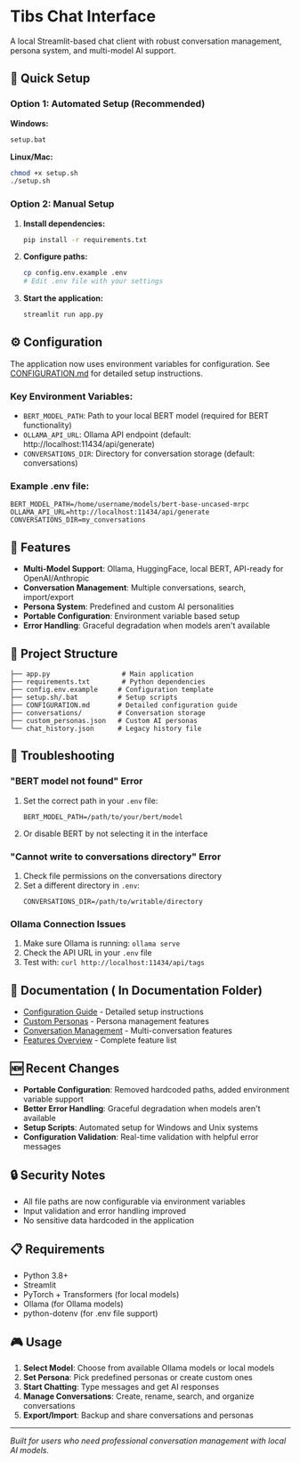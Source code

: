 # Tibs Chat Interface

A local Streamlit-based chat client with robust conversation management, persona system, and multi-model AI support.

## 🚀 Quick Setup

### Option 1: Automated Setup (Recommended)

**Windows:**
```cmd
setup.bat
```

**Linux/Mac:**
```bash
chmod +x setup.sh
./setup.sh
```

### Option 2: Manual Setup

1. **Install dependencies:**
   ```bash
   pip install -r requirements.txt
   ```

2. **Configure paths:**
   ```bash
   cp config.env.example .env
   # Edit .env file with your settings
   ```

3. **Start the application:**
   ```bash
   streamlit run app.py
   ```

## ⚙️ Configuration

The application now uses environment variables for configuration. See [CONFIGURATION.md](CONFIGURATION.md) for detailed setup instructions.

### Key Environment Variables:

- `BERT_MODEL_PATH`: Path to your local BERT model (required for BERT functionality)
- `OLLAMA_API_URL`: Ollama API endpoint (default: http://localhost:11434/api/generate)
- `CONVERSATIONS_DIR`: Directory for conversation storage (default: conversations)

### Example .env file:
```
BERT_MODEL_PATH=/home/username/models/bert-base-uncased-mrpc
OLLAMA_API_URL=http://localhost:11434/api/generate
CONVERSATIONS_DIR=my_conversations
```

## 🎯 Features

- **Multi-Model Support**: Ollama, HuggingFace, local BERT, API-ready for OpenAI/Anthropic
- **Conversation Management**: Multiple conversations, search, import/export
- **Persona System**: Predefined and custom AI personalities
- **Portable Configuration**: Environment variable based setup
- **Error Handling**: Graceful degradation when models aren't available

## 📁 Project Structure

```
├── app.py                  # Main application
├── requirements.txt        # Python dependencies  
├── config.env.example     # Configuration template
├── setup.sh/.bat          # Setup scripts
├── CONFIGURATION.md       # Detailed configuration guide
├── conversations/         # Conversation storage
├── custom_personas.json   # Custom AI personas
└── chat_history.json      # Legacy history file
```

## 🔧 Troubleshooting

### "BERT model not found" Error

1. Set the correct path in your `.env` file:
   ```
   BERT_MODEL_PATH=/path/to/your/bert/model
   ```

2. Or disable BERT by not selecting it in the interface

### "Cannot write to conversations directory" Error

1. Check file permissions on the conversations directory
2. Set a different directory in `.env`:
   ```
   CONVERSATIONS_DIR=/path/to/writable/directory
   ```

### Ollama Connection Issues

1. Make sure Ollama is running: `ollama serve`
2. Check the API URL in your `.env` file
3. Test with: `curl http://localhost:11434/api/tags`

## 📖 Documentation ( In Documentation Folder)

- [Configuration Guide](CONFIGURATION.md) - Detailed setup instructions
- [Custom Personas](CUSTOM_PERSONAS.md) - Persona management features  
- [Conversation Management](CONVERSATION_MANAGEMENT.md) - Multi-conversation features
- [Features Overview](FEATURES_OVERVIEW.md) - Complete feature list

## 🆕 Recent Changes

- **Portable Configuration**: Removed hardcoded paths, added environment variable support
- **Better Error Handling**: Graceful degradation when models aren't available
- **Setup Scripts**: Automated setup for Windows and Unix systems
- **Configuration Validation**: Real-time validation with helpful error messages

## 🔒 Security Notes

- All file paths are now configurable via environment variables
- Input validation and error handling improved
- No sensitive data hardcoded in the application

## 📋 Requirements

- Python 3.8+
- Streamlit
- PyTorch + Transformers (for local models)
- Ollama (for Ollama models)
- python-dotenv (for .env file support)

## 🎮 Usage

1. **Select Model**: Choose from available Ollama models or local models
2. **Set Persona**: Pick predefined personas or create custom ones
3. **Start Chatting**: Type messages and get AI responses
4. **Manage Conversations**: Create, rename, search, and organize conversations
5. **Export/Import**: Backup and share conversations and personas

---

*Built for users who need professional conversation management with local AI models.*
